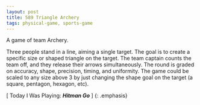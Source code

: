 ```yaml
---
layout: post
title: 589 Triangle Archery
tags: physical-game, sports-game
---
```

A game of team Archery.

Three people stand in a line, aiming a single target.  The goal is to create a specific size or shaped triangle on the target. The team captain counts the team off, and they release their arrows simultaneously.  The round is graded on accuracy, shape, precision, timing, and uniformity. The game could be scaled to any size above 3 by just changing the shape goal on the target (a square, pentagon, hexagon, etc).

[ Today I Was Playing: ***Hitman Go*** ]
{: .emphasis}